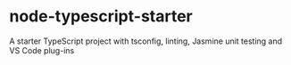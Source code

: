 # node-typescript-starter
A starter TypeScript project with tsconfig, linting, Jasmine unit testing and VS Code plug-ins
